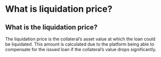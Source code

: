 # What is liquidation price?

## What is the liquidation price?

The liquidation price is the collateral’s asset value at which the loan could be liquidated. This amount is calculated due to the platform being able to compensate for the issued loan if the collateral’s value drops significantly.&#x20;
